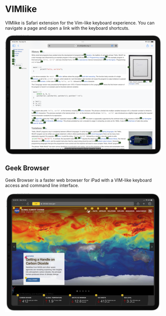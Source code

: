 # VIMlike
VIMlike is Safari extension for the Vim-like keyboard experience. You can navigate a page and open a link with the keyboard shortcuts.

  ![Screen Shot](/Resources/vimlike-screen1.png)

## Geek Browser
Geek Browser is a faster web browser for iPad with a VIM-like keyboard access and command line interface.

  ![Screen Shot](/Resources/GeekBrowser01.jpg)

